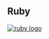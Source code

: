 ## Ruby

<p allign="center"> 
    <a href="/"> 
        <img src="https://img.shields.io/badge/ruby-%23CC342D.svg?style=for-the-badge&logo=ruby&logoColor=white" alt="ruby logo" /> 
    </a> 
    <!-- <a href="https://github.com/devicons/devicon"> 
        <img src="https://img.shields.io/badge/rspec-%23B80909.svg?style=for-the-badge&logo=rspec&logoColor=white" alt="rspec logo" /> 
    </a> 
    <a href="https://github.com/devicons/devicon"> 
        <img src="https://img.shields.io/badge/rails-%23CC0000.svg?style=for-the-badge&logo=ruby-on-rails&logoColor=white"            alt="railslogo" 
        /> 
    </a>  -->
</p>
